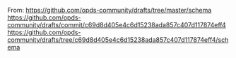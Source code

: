 From:
https://github.com/opds-community/drafts/tree/master/schema
https://github.com/opds-community/drafts/commit/c69d8d405e4c6d15238ada857c407d117874eff4
https://github.com/opds-community/drafts/tree/c69d8d405e4c6d15238ada857c407d117874eff4/schema
